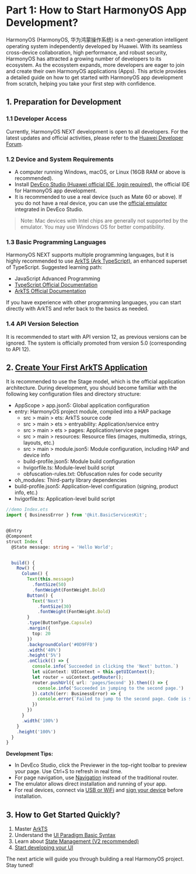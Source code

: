 # Part 1: How to Start HarmonyOS App Development?

HarmonyOS (HarmonyOS, 华为鸿蒙操作系统) is a next-generation intelligent operating system independently developed by Huawei. With its seamless cross-device collaboration, high performance, and robust security, HarmonyOS has attracted a growing number of developers to its ecosystem. As the ecosystem expands, more developers are eager to join and create their own HarmonyOS applications (Apps). This article provides a detailed guide on how to get started with HarmonyOS app development from scratch, helping you take your first step with confidence.

## 1. Preparation for Development

### 1.1 Developer Access
Currently, HarmonyOS NEXT development is open to all developers. For the latest updates and official activities, please refer to the [Huawei Developer Forum](https://developer.huawei.com/consumer/en/forum/block/harmonyos-next?filterCondition=1).

### 1.2 Device and System Requirements
- A computer running Windows, macOS, or Linux (16GB RAM or above is recommended).
- Install [DevEco Studio (Huawei official IDE, login required)](https://developer.huawei.com/consumer/en/download/deveco-studio), the official IDE for HarmonyOS app development.
- It is recommended to use a real device (such as Mate 60 or above). If you do not have a real device, you can use the [official emulator](https://developer.huawei.com/consumer/en/doc/harmonyos-guides-V5/ide-emulator-create-V5) integrated in DevEco Studio.

> Note: Mac devices with Intel chips are generally not supported by the emulator. You may use Windows OS for better compatibility.

### 1.3 Basic Programming Languages
HarmonyOS NEXT supports multiple programming languages, but it is highly recommended to use [ArkTS (Ark TypeScript)](https://developer.huawei.com/consumer/en/doc/harmonyos-guides-V5/learning-arkts-V5), an enhanced superset of TypeScript. Suggested learning path:
- JavaScript Advanced Programming
- [TypeScript Official Documentation](https://www.tslang.cn/docs/home.html)
- [ArkTS Official Documentation](https://developer.huawei.com/consumer/en/doc/harmonyos-guides-V5/learning-arkts-V5)

If you have experience with other programming languages, you can start directly with ArkTS and refer back to the basics as needed.

### 1.4 API Version Selection
It is recommended to start with API version 12, as previous versions can be ignored. The system is officially promoted from version 5.0 (corresponding to API 12).

## 2. [Create Your First ArkTS Application](https://developer.huawei.com/consumer/en/doc/harmonyos-guides-V5/start-with-ets-stage-V5)

It is recommended to use the Stage model, which is the official application architecture. During development, you should become familiar with the following key configuration files and directory structure:

- AppScope > app.json5: Global application configuration
- entry: HarmonyOS project module, compiled into a HAP package
    - src > main > ets: ArkTS source code
    - src > main > ets > entryability: Application/service entry
    - src > main > ets > pages: Application/service pages
    - src > main > resources: Resource files (images, multimedia, strings, layouts, etc.)
    - src > main > module.json5: Module configuration, including HAP and device info
    - build-profile.json5: Module build configuration
    - hvigorfile.ts: Module-level build script
    - obfuscation-rules.txt: Obfuscation rules for code security
- oh_modules: Third-party library dependencies
- build-profile.json5: Application-level configuration (signing, product info, etc.)
- hvigorfile.ts: Application-level build script


```ts
//demo Index.ets
import { BusinessError } from '@kit.BasicServicesKit';


@Entry
@Component
struct Index {
  @State message: string = 'Hello World';


  build() {
    Row() {
      Column() {
        Text(this.message)
          .fontSize(50)
          .fontWeight(FontWeight.Bold)
        Button() {
          Text('Next')
            .fontSize(30)
            .fontWeight(FontWeight.Bold)
        }
        .type(ButtonType.Capsule)
        .margin({
          top: 20
        })
        .backgroundColor('#0D9FFB')
        .width('40%')
        .height('5%')
        .onClick(() => {
          console.info(`Succeeded in clicking the 'Next' button.`)
          let uiContext: UIContext = this.getUIContext();
          let router = uiContext.getRouter();
          router.pushUrl({ url: 'pages/Second' }).then(() => {
            console.info('Succeeded in jumping to the second page.')
          }).catch((err: BusinessError) => {
            console.error(`Failed to jump to the second page. Code is ${err.code}, message is ${err.message}`)
          })
        })
      }
      .width('100%')
    }
    .height('100%')
  }
}
```


**Development Tips:**
- In DevEco Studio, click the Previewer in the top-right toolbar to preview your page. Use Ctrl+S to refresh in real time.
- For page navigation, use [Navigation](https://developer.huawei.com/consumer/en/doc/harmonyos-guides-V5/arkts-navigation-navigation-V5) instead of the traditional router.
- The emulator allows direct installation and running of your app.
- For real devices, connect via [USB or WiFi](https://developer.huawei.com/consumer/en/doc/harmonyos-guides-V5/ide-run-device-V5) and [sign your device](https://developer.huawei.com/consumer/en/doc/harmonyos-guides-V5/ide-signing-V5) before installation.

## 3. How to Get Started Quickly?

1. Master [ArkTS](https://developer.huawei.com/consumer/en/doc/harmonyos-guides-V5/arkts-V5)
2. Understand the [UI Paradigm Basic Syntax](https://developer.huawei.com/consumer/en/doc/harmonyos-guides-V5/arkts-ui-paradigm-basic-syntax-V5)
3. Learn about [State Management (V2 recommended)](https://developer.huawei.com/consumer/en/doc/harmonyos-guides-V5/arkts-state-management-V5)
4. [Start developing your UI](https://developer.huawei.com/consumer/en/doc/harmonyos-guides-V5/arkts-ui-development-V5)

The next article will guide you through building a real HarmonyOS project. Stay tuned! 